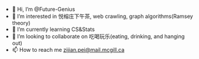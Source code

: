 - 👋 Hi, I’m @Future-Genius
- 👀 I’m interested in 悦榕庄下午茶, web crawling, graph algorithms(Ramsey theory)
- 🌱 I’m currently learning CS&Stats
- 💞️ I’m looking to collaborate on 吃喝玩乐(eating, drinking, and hanging out)
- 📫 How to reach me zijian.pei@mail.mcgill.ca

<!---
Future-Genius/Future-Genius is a ✨ special ✨ repository because its `README.md` (this file) appears on your GitHub profile.
You can click the Preview link to take a look at your changes.
--->
